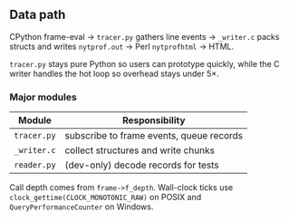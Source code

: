 ## Data path

CPython frame-eval -> `tracer.py` gathers line events -> `_writer.c` packs structs
and writes `nytprof.out` -> Perl `nytprofhtml` -> HTML.

`tracer.py` stays pure Python so users can prototype quickly, while the C writer handles the
hot loop so overhead stays under 5×.

### Major modules

| Module      | Responsibility                           |
|-------------|------------------------------------------|
| `tracer.py` | subscribe to frame events, queue records |
| `_writer.c` | collect structures and write chunks      |
| `reader.py` | (dev-only) decode records for tests      |

Call depth comes from `frame->f_depth`. Wall-clock ticks use `clock_gettime(CLOCK_MONOTONIC_RAW)`
on POSIX and `QueryPerformanceCounter` on Windows.
